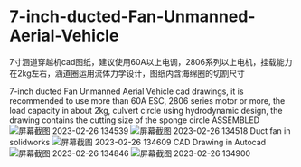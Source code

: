# 7-inch-ducted-Fan-Unmanned-Aerial-Vehicle
7寸涵道穿越机cad图纸，建议使用60A以上电调，2806系列以上电机，挂载能力在2kg左右，涵道圈运用流体力学设计，图纸内含海绵圈的切割尺寸

7-inch ducted Fan Unmanned Aerial Vehicle cad drawings, it is recommended to use more than 60A ESC, 2806 series motor or more, the load capacity in about 2kg, culvert circle using hydrodynamic design, the drawing contains the cutting size of the sponge circle
ASSEMBLED
![屏幕截图 2023-02-26 134539](https://user-images.githubusercontent.com/126187580/222158843-35f4c6c0-ba0e-4b07-af69-a6eae08218dc.png)
![屏幕截图 2023-02-26 134518](https://user-images.githubusercontent.com/126187580/222159316-dc05b8a5-701c-4b52-8c7a-eb261e0ac3ca.png)
Duct fan in solidworks
![屏幕截图 2023-02-26 134609](https://user-images.githubusercontent.com/126187580/222160750-7fb62a7b-6ee5-4732-b79c-53f1e5402754.png)
CAD Drawing in Autocad
![屏幕截图 2023-02-26 134846](https://user-images.githubusercontent.com/126187580/222160875-8bde23b7-01e4-4292-81d3-9f2642e8b658.png)
![屏幕截图 2023-02-26 134900](https://user-images.githubusercontent.com/126187580/222160896-a53ec196-67b7-424d-92bd-f0fa9c0788fb.png)

